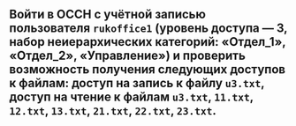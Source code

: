 ## Войти в ОССН с учётной записью пользователя `rukoffice1` (уровень доступа — 3, набор неиерархических категорий: «Отдел_1», «Отдел_2», «Управление») и проверить возможность получения следующих доступов к файлам: доступ на запись к файлу `u3.txt`, доступ на чтение к файлам `u3.txt`, `11.txt`, `12.txt`, `13.txt`, `21.txt`, `22.txt`, `23.txt`.

